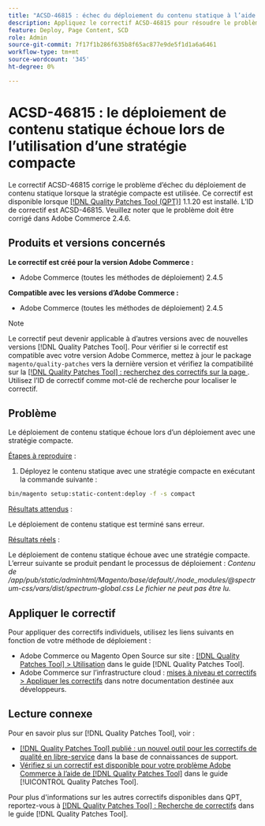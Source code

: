 ```yaml
---
title: "ACSD-46815 : échec du déploiement du contenu statique à l’aide de la stratégie compacte"
description: Appliquez le correctif ACSD-46815 pour résoudre le problème Adobe Commerce en raison duquel le déploiement de contenu statique échoue lors de l’utilisation d’une stratégie compacte.
feature: Deploy, Page Content, SCD
role: Admin
source-git-commit: 7f17f1b286f635b8f65ac877e9de5f1d1a6a6461
workflow-type: tm+mt
source-wordcount: '345'
ht-degree: 0%

---
```


# ACSD-46815 : le déploiement de contenu statique échoue lors de l’utilisation d’une stratégie compacte

Le correctif ACSD-46815 corrige le problème d’échec du déploiement de contenu statique lorsque la stratégie compacte est utilisée. Ce correctif est disponible lorsque [[!DNL Quality Patches Tool (QPT)]](https://support.magento.com/hc/en-us/articles/360047139492) 1.1.20 est installé. L’ID de correctif est ACSD-46815. Veuillez noter que le problème doit être corrigé dans Adobe Commerce 2.4.6.

## Produits et versions concernés

**Le correctif est créé pour la version Adobe Commerce :**

* Adobe Commerce (toutes les méthodes de déploiement) 2.4.5

**Compatible avec les versions d’Adobe Commerce :**

* Adobe Commerce (toutes les méthodes de déploiement) 2.4.5

>[!NOTE]
>
>Le correctif peut devenir applicable à d’autres versions avec de nouvelles versions [!DNL Quality Patches Tool]. Pour vérifier si le correctif est compatible avec votre version Adobe Commerce, mettez à jour le package `magento/quality-patches` vers la dernière version et vérifiez la compatibilité sur la [[!DNL Quality Patches Tool] : recherchez des correctifs sur la page ](https://experienceleague.adobe.com/tools/commerce-quality-patches/index.html). Utilisez l’ID de correctif comme mot-clé de recherche pour localiser le correctif.

## Problème

Le déploiement de contenu statique échoue lors d’un déploiement avec une stratégie compacte.

<u>Étapes à reproduire</u> :

1. Déployez le contenu statique avec une stratégie compacte en exécutant la commande suivante :

```bash
bin/magento setup:static-content:deploy -f -s compact
```

<u>Résultats attendus</u> :

Le déploiement de contenu statique est terminé sans erreur.

<u>Résultats réels</u> :

Le déploiement de contenu statique échoue avec une stratégie compacte. L’erreur suivante se produit pendant le processus de déploiement : *Contenu de /app/pub/static/adminhtml/Magento/base/default/./node_modules/@spectrum-css/vars/dist/spectrum-global.css Le fichier ne peut pas être lu.*

## Appliquer le correctif

Pour appliquer des correctifs individuels, utilisez les liens suivants en fonction de votre méthode de déploiement :

* Adobe Commerce ou Magento Open Source sur site : [[!DNL Quality Patches Tool] > Utilisation](https://experienceleague.adobe.com/docs/commerce-operations/tools/quality-patches-tool/usage.html) dans le guide [!DNL Quality Patches Tool].
* Adobe Commerce sur l’infrastructure cloud : [mises à niveau et correctifs > Appliquer les correctifs](https://experienceleague.adobe.com/docs/commerce-cloud-service/user-guide/develop/upgrade/apply-patches.html) dans notre documentation destinée aux développeurs.

## Lecture connexe

Pour en savoir plus sur [!DNL Quality Patches Tool], voir :

* [[!DNL Quality Patches Tool] publié : un nouvel outil pour les correctifs de qualité en libre-service](https://experienceleague.adobe.com/en/docs/commerce-knowledge-base/kb/announcements/commerce-announcements/magento-quality-patches-released-new-tool-to-self-serve-quality-patches) dans la base de connaissances de support.
* [Vérifiez si un correctif est disponible pour votre problème Adobe Commerce à l’aide de  [!DNL Quality Patches Tool]](/help/tools/quality-patches-tool/patches-available-in-qpt/check-patch-for-magento-issue-with-magento-quality-patches.md) dans le guide [!UICONTROL Quality Patches Tool].


Pour plus d&#39;informations sur les autres correctifs disponibles dans QPT, reportez-vous à [[!DNL Quality Patches Tool] : Recherche de correctifs](https://experienceleague.adobe.com/tools/commerce-quality-patches/index.html) dans le guide [!DNL Quality Patches Tool].
